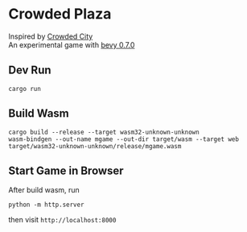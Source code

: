 # Crowded Plaza

Inspired by [Crowded City](https://crowdedcity.io)  
An experimental game with [bevy 0.7.0](https://github.com/bevyengine/bevy)

## Dev Run

`cargo run`

## Build Wasm

```
cargo build --release --target wasm32-unknown-unknown
wasm-bindgen --out-name mgame --out-dir target/wasm --target web target/wasm32-unknown-unknown/release/mgame.wasm
```

## Start Game in Browser

After build wasm, run

```
python -m http.server
```

then visit `http://localhost:8000`
